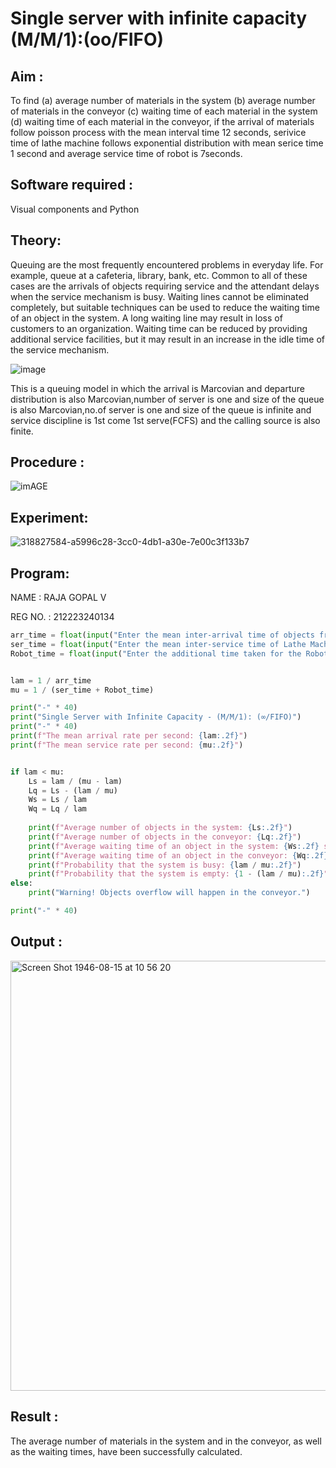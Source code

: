 # Single server with infinite capacity (M/M/1):(oo/FIFO)
## Aim :
To find (a) average number of materials in the system (b) average number of materials in the conveyor (c) waiting time of each material in the system (d) waiting time of each material in the conveyor, if the arrival  of materials follow poisson process with the mean interval time 12 seconds, serivice time of lathe machine follows exponential distribution with mean serice time 1 second and average service time of robot is 7seconds.

## Software required :
Visual components and Python

## Theory:
Queuing are the most frequently encountered problems in everyday life. For example, queue at a cafeteria, library, bank, etc. Common to all of these cases are the arrivals of objects requiring service and the attendant delays when the service mechanism is busy. Waiting lines cannot be eliminated completely, but suitable techniques can be used to reduce the waiting time of an object in the system. A long waiting line may result in loss of customers to an organization. Waiting time can be reduced by providing additional service facilities, but it may result in an increase in the idle time of the service mechanism.

![image](1.png)

This is a queuing model in which the arrival is Marcovian and departure distribution is also Marcovian,number of server is one and size of the queue is also Marcovian,no.of server is one and size of the queue is infinite and service discipline is 1st come 1st serve(FCFS) and the calling source is also finite.

## Procedure :

![imAGE](2.png)



## Experiment:

![318827584-a5996c28-3cc0-4db1-a30e-7e00c3f133b7](https://github.com/user-attachments/assets/d01fad40-4d25-4eda-a930-787cb1859973)

 
## Program:
NAME : RAJA GOPAL V 

REG NO. : 212223240134

```py
arr_time = float(input("Enter the mean inter-arrival time of objects from Feeder (in secs): "))
ser_time = float(input("Enter the mean inter-service time of Lathe Machine (in secs): "))
Robot_time = float(input("Enter the additional time taken for the Robot (in secs): "))


lam = 1 / arr_time
mu = 1 / (ser_time + Robot_time)

print("-" * 40)
print("Single Server with Infinite Capacity - (M/M/1): (∞/FIFO)")
print("-" * 40)
print(f"The mean arrival rate per second: {lam:.2f}")
print(f"The mean service rate per second: {mu:.2f}")


if lam < mu:
    Ls = lam / (mu - lam)
    Lq = Ls - (lam / mu)
    Ws = Ls / lam
    Wq = Lq / lam
    
    print(f"Average number of objects in the system: {Ls:.2f}")
    print(f"Average number of objects in the conveyor: {Lq:.2f}")
    print(f"Average waiting time of an object in the system: {Ws:.2f} secs")
    print(f"Average waiting time of an object in the conveyor: {Wq:.2f} secs")
    print(f"Probability that the system is busy: {lam / mu:.2f}")
    print(f"Probability that the system is empty: {1 - (lam / mu):.2f}")
else:
    print("Warning! Objects overflow will happen in the conveyor.")

print("-" * 40)
```

## Output :

<img width="688" alt="Screen Shot 1946-08-15 at 10 56 20" src="https://github.com/user-attachments/assets/8f5b36a0-4377-49a4-b29a-ee77e6dcf501">

## Result :
The average number of materials in the system and in the conveyor, as well as the waiting times, have been successfully calculated.
